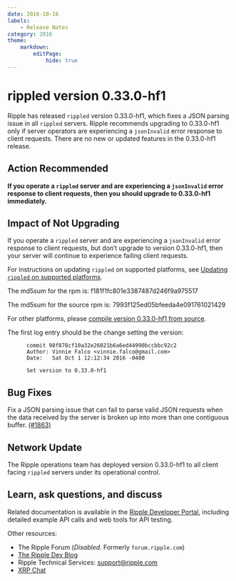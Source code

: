 ```yaml
---
date: 2016-10-16
labels:
    - Release Notes
category: 2016
theme:
    markdown:
        editPage:
            hide: true
---
```

# rippled version 0.33.0-hf1

Ripple has released `rippled` version 0.33.0-hf1, which fixes a JSON parsing issue in all `rippled` servers. Ripple recommends upgrading to 0.33.0-hf1 only if server operators are experiencing a `jsonInvalid` error response to client requests. There are no new or updated features in the 0.33.0-hf1 release.

## Action Recommended

**If you operate a `rippled` server and are experiencing a `jsonInvalid` error response to client requests, then you should upgrade to 0.33.0-hf1 immediately.**

## Impact of Not Upgrading

If you operate a `rippled` server and are experiencing a `jsonInvalid` error response to client requests, but don’t upgrade to version 0.33.0-hf1, then your server will continue to experience failing client requests.

For instructions on updating `rippled` on supported platforms, see [Updating `rippled` on supported platforms](https://ripple.com/build/rippled-setup/#updating-rippled).

The md5sum for the rpm is: f181f1fc801e3387487d246f9a975517

The md5sum for the source rpm is: 7993f125ed05bfeeda4e091761021429

For other platforms, please [compile version 0.33.0-hf1 from source](https://github.com/ripple/rippled/tree/master/Builds).

The first log entry should be the change setting the version:

          commit 98f878cf10a32e26021b6a6ed44990bccbbc92c2
          Author: Vinnie Falco <vinnie.falco@gmail.com>
          Date:   Sat Oct 1 12:12:34 2016 -0400

          Set version to 0.33.0-hf1

## Bug Fixes

Fix a JSON parsing issue that can fail to parse valid JSON requests when the data received by the server is broken up into more than one contiguous buffer. [(#1863)](https://github.com/ripple/rippled/commit/69b47890e69cea46c403e6354742c3653f125c6f)

## Network Update
The Ripple operations team has deployed version 0.33.0-hf1 to all client facing `rippled` servers under its operational control.

## Learn, ask questions, and discuss
Related documentation is available in the [Ripple Developer Portal](https://ripple.com/build/), including detailed example API calls and web tools for API testing.

Other resources:

* The Ripple Forum (_Disabled._ Formerly `forum.ripple.com`)
* [The Ripple Dev Blog](https://developers.ripple.com/blog/)
* Ripple Technical Services: support@ripple.com
* [XRP Chat](http://www.xrpchat.com/)
